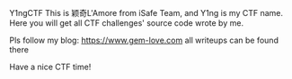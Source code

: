 Y1ngCTF
This is 颖奇L'Amore from iSafe Team, and Y1ng is my CTF name.
Here you will get all CTF challenges' source code wrote by me.

Pls follow my blog: https://www.gem-love.com all writeups can be found there

Have a nice CTF time!
